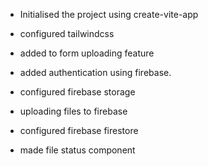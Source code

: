 - Initialised the project using create-vite-app
- configured tailwindcss

- added to form uploading feature
- added authentication using firebase.
- configured firebase storage
- uploading files to firebase
- configured firebase firestore
- made file status component




